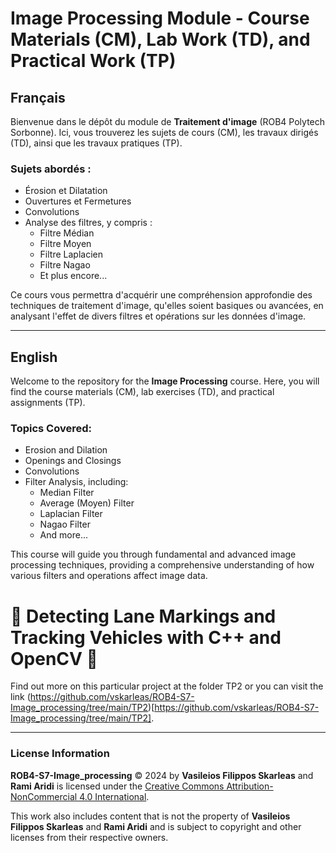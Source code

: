 # Image Processing Module - Course Materials (CM), Lab Work (TD), and Practical Work (TP)

## Français

Bienvenue dans le dépôt du module de **Traitement d'image** (ROB4 Polytech Sorbonne). Ici, vous trouverez les sujets de cours (CM), les travaux dirigés (TD), ainsi que les travaux pratiques (TP).

### Sujets abordés :
- Érosion et Dilatation
- Ouvertures et Fermetures
- Convolutions
- Analyse des filtres, y compris :
  - Filtre Médian
  - Filtre Moyen
  - Filtre Laplacien
  - Filtre Nagao
  - Et plus encore...

Ce cours vous permettra d'acquérir une compréhension approfondie des techniques de traitement d'image, qu'elles soient basiques ou avancées, en analysant l'effet de divers filtres et opérations sur les données d'image.

---

## English

Welcome to the repository for the **Image Processing** course. Here, you will find the course materials (CM), lab exercises (TD), and practical assignments (TP).

### Topics Covered:
- Erosion and Dilation
- Openings and Closings
- Convolutions
- Filter Analysis, including:
  - Median Filter
  - Average (Moyen) Filter
  - Laplacian Filter
  - Nagao Filter
  - And more...

This course will guide you through fundamental and advanced image processing techniques, providing a comprehensive understanding of how various filters and operations affect image data.

# 🚗 Detecting Lane Markings and Tracking Vehicles with C++ and OpenCV 🚗

Find out more on this particular project at the folder TP2 or you can visit the link (https://github.com/vskarleas/ROB4-S7-Image_processing/tree/main/TP2)[https://github.com/vskarleas/ROB4-S7-Image_processing/tree/main/TP2].

---

### License Information

**ROB4-S7-Image_processing** © 2024 by **Vasileios Filippos Skarleas** and **Rami Aridi** is licensed under the [Creative Commons Attribution-NonCommercial 4.0 International](https://creativecommons.org/licenses/by-nc/4.0/). 

This work also includes content that is not the property of **Vasileios Filippos Skarleas** and **Rami Aridi** and is subject to copyright and other licenses from their respective owners.
